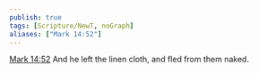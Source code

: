 ```yaml
---
publish: true
tags: [Scripture/NewT, noGraph]
aliases: ["Mark 14:52"]
---
```

[Mark 14:52](https://churchofjesuschrist.org/study/scriptures/nt/mark/14?lang=eng&id=p52#p52) And he left the linen cloth, and fled from them naked.
